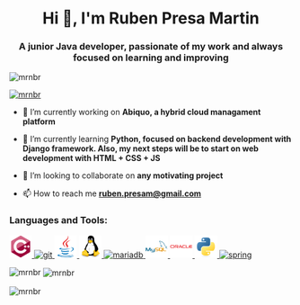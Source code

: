 <h1 align="center">Hi 👋, I'm Ruben Presa Martin</h1>
<h3 align="center">A junior Java developer, passionate of my work and always focused on learning and improving</h3>

<p align="left"> <img src="https://komarev.com/ghpvc/?username=mrnbr&label=Profile%20views&color=0e75b6&style=flat" alt="mrnbr" /> </p>

<p align="left"> <a href="https://github.com/ryo-ma/github-profile-trophy"><img src="https://github-profile-trophy.vercel.app/?username=mrnbr" alt="mrnbr" /></a> </p>

- 🔭 I’m currently working on **Abiquo, a hybrid cloud managament platform**

- 🌱 I’m currently learning **Python, focused on backend development with Django framework. Also, my next steps will be to start on web development with HTML + CSS + JS**

- 👯 I’m looking to collaborate on **any motivating project**

- 📫 How to reach me **ruben.presam@gmail.com**


<h3 align="left">Languages and Tools:</h3>
<p align="left"> <a href="https://www.w3schools.com/cpp/" target="_blank"> <img src="https://raw.githubusercontent.com/devicons/devicon/master/icons/cplusplus/cplusplus-original.svg" alt="cplusplus" width="40" height="40"/> </a> <a href="https://git-scm.com/" target="_blank"> <img src="https://www.vectorlogo.zone/logos/git-scm/git-scm-icon.svg" alt="git" width="40" height="40"/> </a> <a href="https://www.java.com" target="_blank"> <img src="https://raw.githubusercontent.com/devicons/devicon/master/icons/java/java-original.svg" alt="java" width="40" height="40"/> </a> <a href="https://www.linux.org/" target="_blank"> <img src="https://raw.githubusercontent.com/devicons/devicon/master/icons/linux/linux-original.svg" alt="linux" width="40" height="40"/> </a> <a href="https://mariadb.org/" target="_blank"> <img src="https://www.vectorlogo.zone/logos/mariadb/mariadb-icon.svg" alt="mariadb" width="40" height="40"/> </a> <a href="https://www.mysql.com/" target="_blank"> <img src="https://raw.githubusercontent.com/devicons/devicon/master/icons/mysql/mysql-original-wordmark.svg" alt="mysql" width="40" height="40"/> </a> <a href="https://www.oracle.com/" target="_blank"> <img src="https://raw.githubusercontent.com/devicons/devicon/master/icons/oracle/oracle-original.svg" alt="oracle" width="40" height="40"/> </a> <a href="https://www.python.org" target="_blank"> <img src="https://raw.githubusercontent.com/devicons/devicon/master/icons/python/python-original.svg" alt="python" width="40" height="40"/> </a> <a href="https://spring.io/" target="_blank"> <img src="https://www.vectorlogo.zone/logos/springio/springio-icon.svg" alt="spring" width="40" height="40"/> </a> </p>

<p><img align="left" src="https://github-readme-stats.vercel.app/api/top-langs?username=mrnbr&show_icons=true&locale=en&layout=compact" alt="mrnbr" /></p>

<p>&nbsp;<img align="center" src="https://github-readme-stats.vercel.app/api?username=mrnbr&show_icons=true&locale=en" alt="mrnbr" /></p>

<p><img align="center" src="https://github-readme-streak-stats.herokuapp.com/?user=mrnbr&" alt="mrnbr" /></p>
